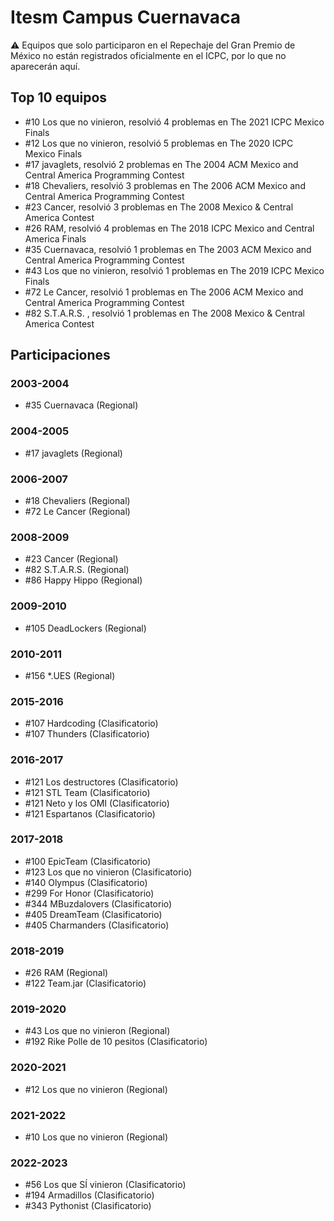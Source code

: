 # Itesm Campus Cuernavaca

:warning: Equipos que solo participaron en el Repechaje del Gran Premio de México no están registrados oficialmente en el ICPC, por lo que no aparecerán aquí.

## Top 10 equipos

- #10 Los que no vinieron, resolvió 4 problemas en The 2021 ICPC Mexico Finals
- #12 Los que no vinieron, resolvió 5 problemas en The 2020 ICPC Mexico Finals
- #17 javaglets, resolvió 2 problemas en The 2004 ACM Mexico and Central America Programming Contest
- #18 Chevaliers, resolvió 3 problemas en The 2006 ACM Mexico and Central America Programming Contest
- #23 Cancer, resolvió 3 problemas en The 2008 Mexico & Central America Contest
- #26 RAM, resolvió 4 problemas en The 2018 ICPC Mexico and Central America Finals
- #35 Cuernavaca, resolvió 1 problemas en The 2003 ACM Mexico and Central America Programming Contest
- #43 Los que no vinieron, resolvió 1 problemas en The 2019 ICPC Mexico Finals
- #72 Le Cancer, resolvió 1 problemas en The 2006 ACM Mexico and Central America Programming Contest
- #82 S.T.A.R.S. , resolvió 1 problemas en The 2008 Mexico & Central America Contest

## Participaciones

### 2003-2004

- #35 Cuernavaca (Regional)

### 2004-2005

- #17 javaglets (Regional)

### 2006-2007

- #18 Chevaliers (Regional)
- #72 Le Cancer (Regional)

### 2008-2009

- #23 Cancer (Regional)
- #82 S.T.A.R.S.  (Regional)
- #86 Happy Hippo (Regional)

### 2009-2010

- #105 DeadLockers (Regional)

### 2010-2011

- #156 *.UES (Regional)

### 2015-2016

- #107 Hardcoding (Clasificatorio)
- #107 Thunders (Clasificatorio)

### 2016-2017

- #121 Los destructores (Clasificatorio)
- #121 STL Team (Clasificatorio)
- #121 Neto y los OMI (Clasificatorio)
- #121 Espartanos (Clasificatorio)

### 2017-2018

- #100 EpicTeam (Clasificatorio)
- #123 Los que no vinieron (Clasificatorio)
- #140 Olympus (Clasificatorio)
- #299 For Honor (Clasificatorio)
- #344 MBuzdalovers (Clasificatorio)
- #405 DreamTeam (Clasificatorio)
- #405 Charmanders (Clasificatorio)

### 2018-2019

- #26 RAM (Regional)
- #122 Team.jar (Clasificatorio)

### 2019-2020

- #43 Los que no vinieron (Regional)
- #192 Rike Polle de 10 pesitos (Clasificatorio)

### 2020-2021

- #12 Los que no vinieron (Regional)

### 2021-2022

- #10 Los que no vinieron (Regional)

### 2022-2023

- #56 Los que SÍ vinieron (Clasificatorio)
- #194 Armadillos (Clasificatorio)
- #343 Pythonist (Clasificatorio)



